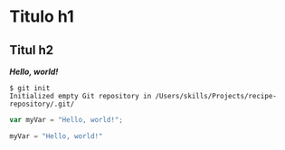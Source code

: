 # Titulo h1
## Titul h2
***Hello, world!***

```
$ git init
Initialized empty Git repository in /Users/skills/Projects/recipe-repository/.git/
```

``` javascript
var myVar = "Hello, world!";
```

``` python
myVar = "Hello, world!"
```
